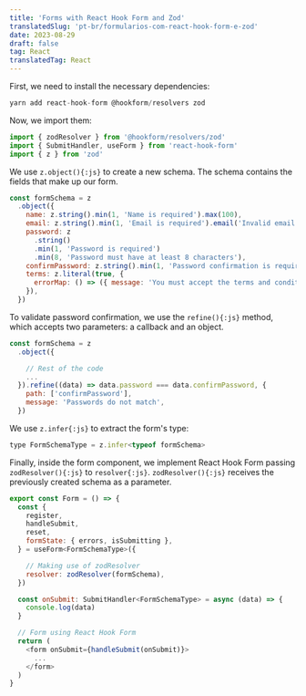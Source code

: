 ```yaml
---
title: 'Forms with React Hook Form and Zod'
translatedSlug: 'pt-br/formularios-com-react-hook-form-e-zod'
date: 2023-08-29
draft: false
tag: React
translatedTag: React
---
```


First, we need to install the necessary dependencies:

```js
yarn add react-hook-form @hookform/resolvers zod
```

Now, we import them:

```js
import { zodResolver } from '@hookform/resolvers/zod'
import { SubmitHandler, useForm } from 'react-hook-form'
import { z } from 'zod'
```

We use `z.object(){:js}` to create a new schema. The schema contains the fields that make up our form.

```js
const formSchema = z
  .object({
    name: z.string().min(1, 'Name is required').max(100),
    email: z.string().min(1, 'Email is required').email('Invalid email'),
    password: z
      .string()
      .min(1, 'Password is required')
      .min(8, 'Password must have at least 8 characters'),
    confirmPassword: z.string().min(1, 'Password confirmation is required'),
    terms: z.literal(true, {
      errorMap: () => ({ message: 'You must accept the terms and conditions' }),
    }),
  })
```
To validate password confirmation, we use the `refine(){:js}` method, which accepts two parameters: a callback and an object.

```js
const formSchema = z
  .object({

    // Rest of the code
    ...
  }).refine((data) => data.password === data.confirmPassword, {
    path: ['confirmPassword'],
    message: 'Passwords do not match',
  })
```

We use `z.infer{:js}` to extract the form's type:

```js
type FormSchemaType = z.infer<typeof formSchema>
```

Finally, inside the form component, we implement React Hook Form passing `zodResolver(){:js}` to `resolver{:js}`. `zodResolver(){:js}` receives the previously created schema as a parameter.

```js
export const Form = () => {
  const {
    register,
    handleSubmit,
    reset,
    formState: { errors, isSubmitting },
  } = useForm<FormSchemaType>({

    // Making use of zodResolver
    resolver: zodResolver(formSchema),
  })

  const onSubmit: SubmitHandler<FormSchemaType> = async (data) => {
    console.log(data)
  }

  // Form using React Hook Form
  return (
    <form onSubmit={handleSubmit(onSubmit)}>
      ...
    </form>
  )
}
```
